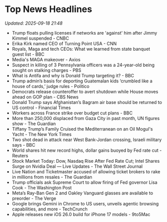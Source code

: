 # Top News Headlines

_Updated: 2025-09-18 21:48_

- Trump floats pulling licenses if networks are 'against' him after Jimmy Kimmel suspended - CNBC
- Erika Kirk named CEO of Turning Point USA - CNN
- Royals, Maga and tech CEOs: What we learned from state banquet guest list - BBC
- Media's MAGA makeover - Axios
- Suspect in killing of 3 Pennsylvania officers was a 24-year-old being sought on stalking charges - PBS
- What is Antifa and why is Donald Trump targeting it? - BBC
- Trump admin’s basis for deporting Guatemalan kids ‘crumbled like a house of cards,’ judge rules - Politico
- Democrats release counteroffer to avert shutdown while House moves ahead on GOP plan - CBS News
- Donald Trump says Afghanistan’s Bagram air base should be returned to US control - Financial Times
- Workers across France strike over budget cut plans - BBC
- More than 250,000 displaced from Gaza City in past month, UN figures show - The Guardian
- Tiffany Trump’s Family Cruised the Mediterranean on an Oil Mogul's Yacht - The New York Times
- Two shot dead in attack near West Bank-Jordan crossing, Israeli military says - BBC
- World shares hit new record highs, dollar gains buoyed by Fed rate cut - Reuters
- Stock Market Today: Dow, Nasdaq Rise After Fed Rate Cut; Intel Shares Surge on Nvidia Deal — Live Updates - The Wall Street Journal
- Live Nation and Ticketmaster accused of allowing ticket brokers to rake in millions from resales - The Guardian
- Trump officials ask Supreme Court to allow firing of Fed governor Lisa Cook - The Washington Post
- Meta’s Ray-Ban Gen 2 and Oakley Vanguard glasses are available to preorder - The Verge
- Google brings Gemini in Chrome to US users, unveils agentic browsing capabilities, and more - TechCrunch
- Apple releases new iOS 26.0 build for iPhone 17 models - 9to5Mac